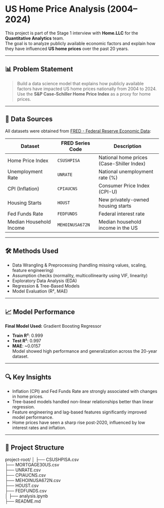# US Home Price Analysis (2004–2024)

This project is part of the Stage 1 interview with **Home.LLC** for the **Quantitative Analytics** team.  
The goal is to analyze publicly available economic factors and explain how they have influenced **US home prices** over the past 20 years.

---

## 📊 Problem Statement

> Build a data science model that explains how publicly available factors have impacted US home prices nationally from 2004 to 2024.  
> Use the **S&P Case-Schiller Home Price Index** as a proxy for home prices.

---

## 📁 Data Sources

All datasets were obtained from [FRED - Federal Reserve Economic Data](https://fred.stlouisfed.org/):

| Dataset               | FRED Series Code    | Description                              |
|----------------------|---------------------|------------------------------------------|
| Home Price Index     | `CSUSHPISA`         | National home prices (Case-Shiller Index)|
| Unemployment Rate    | `UNRATE`            | National unemployment rate (%)           |
| CPI (Inflation)      | `CPIAUCNS`          | Consumer Price Index (CPI-U)             |
| Housing Starts       | `HOUST`             | New privately-owned housing starts       |
| Fed Funds Rate       | `FEDFUNDS`          | Federal interest rate                    |
| Median Household Income | `MEHOINUSA672N` | Median household income in the US        |

---

## 🛠️ Methods Used

- Data Wrangling & Preprocessing (handling missing values, scaling, feature engineering)
- Assumption checks (normality, multicollinearity using VIF, linearity)
- Exploratory Data Analysis (EDA)
- Regression & Tree-Based Models
- Model Evaluation (R², MAE)

---

## 📈 Model Performance

**Final Model Used:** Gradient Boosting Regressor  
- **Train R²**: 0.999  
- **Test R²**: 0.997  
- **MAE**: ~0.0157  
Model showed high performance and generalization across the 20-year dataset.

---

## 🔍 Key Insights

- Inflation (CPI) and Fed Funds Rate are strongly associated with changes in home prices.
- Tree-based models handled non-linear relationships better than linear regression.
- Feature engineering and lag-based features significantly improved model performance.
- Home prices have seen a sharp rise post-2020, influenced by low interest rates and inflation.

---

## 📁 Project Structure

project-root/
│
├── CSUSHPISA.csv          
├── MORTGAGE30US.csv       
├── UNRATE.csv            
├── CPIAUCNS.csv           
├── MEHOINUSA672N.csv       
├── HOUST.csv              
├── FEDFUNDS.csv         
│
├── analysis.ipynb         
├── README.md              




